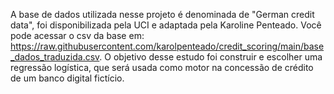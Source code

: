 A base de dados utilizada nesse projeto é denominada de "German credit data", foi disponibilizada pela UCI e adaptada pela Karoline Penteado. Você pode acessar o csv da base em: https://raw.githubusercontent.com/karolpenteado/credit_scoring/main/base_dados_traduzida.csv.
O objetivo desse estudo foi construir e escolher uma regressão logística, que será usada como motor na concessão de crédito de um banco digital fictício.
